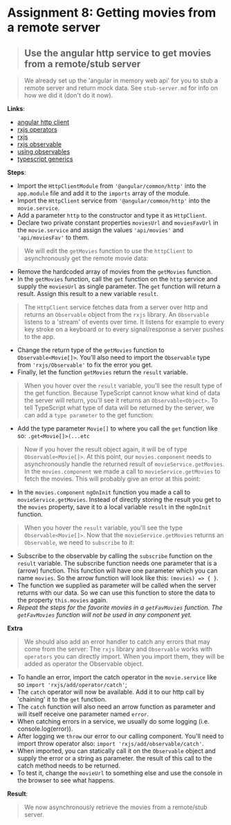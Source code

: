 Assignment 8: Getting movies from a remote server
==============================================

> ## Use the angular http service to get movies from a remote/stub server

> We already set up the 'angular in memory web api' for you to stub a remote server and return mock data. See `stub-server.md` for info on how we did it (don't do it now).

**Links**:
- [angular http client](https://angular.io/guide/http)
- [rxjs operators](https://gist.github.com/btroncone/d6cf141d6f2c00dc6b35)
- [rxjs](http://reactivex.io/rxjs/manual/overview.html#introduction)
- [rxjs observable](http://reactivex.io/documentation/observable.html)
- [using observables](https://angular-2-training-book.rangle.io/handout/observables/using_observables.html)
- [typescript generics](https://www.typescriptlang.org/docs/handbook/generics.html)

**Steps**:
- Import the `HttpClientModule` from `'@angular/common/http'` into the `app.module` file and add it to the `imports` array of the module.
- Import the `HttpClient` service from `'@angular/common/http'` into the `movie.service`.
- Add a parameter `http` to the constructor and type it as `HttpClient`.
- Declare two private constant properties `moviesUrl` and `moviesFavUrl` in the `movie.service` and assign the values `'api/movies'` and `'api/moviesFav'` to them.
>  We will edit the `getMovies` function to use the `httpClient` to asynchronously get the remote movie data:
- Remove the hardcoded array of movies from the `getMovies` function.
- In the `getMovies` function, call the `get` function on the `http` service and supply the `moviesUrl` as single parameter. The `get` function will return a result. Assign this result to a new variable `result`.
> The `HttpClient` service fetches data from a server over http and returns an `Observable` object from the `rxjs` library.
An `Observable` listens to a 'stream' of events over time. It listens for example to every key stroke on a keyboard or to every signal/response a server pushes to the app.
- Change the return type of the `getMovies` function to `Observable<Movie[]>`. You'll also need to import the `Observable` type from `'rxjs/Observable'` to fix the error you get.
- Finally, let the function `getMovies` return the `result` variable.
> When you hover over the `result` variable, you'll see the result type of the get function. Because TypeScript cannot know what kind of data the server will return, you'll see it returns an `Observable<Object>`.
> To tell TypeScript what type of data will be returned by the server, we can add a `type parameter` to the get function:
- Add the type parameter `Movie[]` to where you call the `get` function like so: `.get<Movie[]>(...etc`
> Now if you hover the result object again, it will be of type `Observable<Movie[]>`.
> At this point, our `movies.component` needs to asynchronously handle the returned result of `movieService.getMovies`.
> In the `movies.component` we made a call to `movieService.getMovies` to fetch the movies. This will probably give an error at this point:
- In the `movies.component` `ngOnInit` function you made a call to `movieService.getMovies`. Instead of directly storing the result you get to the `movies` property, save it to a local variable `result` in the `ngOnInit` function.
> When you hover the `result` variable, you'll see the type `Observable<Movie[]>`. Now that the `movieService.getMovies` returns an `Observable`, we need to `subscribe` to it:
- Subscribe to the observable by calling the `subscribe` function on the `result` variable. The subscribe function needs one parameter that is a (arrow) function. This function will have one parameter which you can name `movies`. So the arrow function will look like this: `(movies) => { }`.
- The function we supplied as parameter will be called when the server returns with our data. So we can use this function to store the data to the property `this.movies` again.
- *Repeat the steps for the favorite movies in a `getFavMovies` function. The `getFavMovies` function will not be used in any component yet.*

**Extra**

> We should also add an error handler to catch any errors that may come from the server:
> The `rxjs` library and `Observable` works with `operators` you can directly import. When you import them, they will be added as operator the Observable object.
- To handle an error, import the catch operator in the `movie.service` like so `import 'rxjs/add/operator/catch'`;
- The `catch` operator will now be available. Add it to our http call by 'chaining' it to the `get` function.
- The `catch` function will also need an arrow function as parameter and will itself receive one parameter named `error`.
- When catching errors in a service, we usually do some logging (i.e. console.log(error)). 
- After logging we `throw` our error to our calling component. You'll need to import throw operator also: `import 'rxjs/add/observable/catch'`.
- When imported, you can statically call it on the `Observable` object and supply the error or a string as parameter. the result of this call to the catch method needs to be returned.
- To test it, change the `movieUrl` to something else and use the console in the browser to see what happens.

**Result**:
> We now asynchronously retrieve the movies from a remote/stub server.